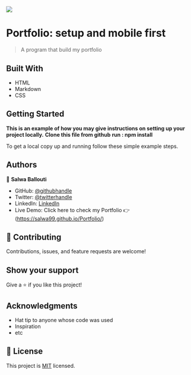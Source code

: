 # ![](https://img.shields.io/badge/Microverse-blueviolet)

# Portfolio: setup and mobile first

> A program that build my portfolio

## Built With

- HTML
- Markdown
- CSS

## Getting Started

**This is an example of how you may give instructions on setting up your project locally.**
**Clone this file  from github**
**run : npm install**

To get a local copy up and running follow these simple example steps.

## Authors

👤 **Salwa Ballouti**

- GitHub: [@githubhandle](https://github.com/Salwa99)
- Twitter: [@twitterhandle](https://twitter.com/salwa_ballouti)
- LinkedIn: [LinkedIn](https://linkedin.com/in/salwa-ballouti-096358251/)
- Live  Demo: Click here to check my Portfolio :point_right: (https://salwa99.github.io/Portfolio/)

## 🤝 Contributing

Contributions, issues, and feature requests are welcome!

## Show your support

Give a ⭐️ if you like this project!

## Acknowledgments

- Hat tip to anyone whose code was used
- Inspiration
- etc

## 📝 License

This project is [MIT](./LICENSE) licensed.
